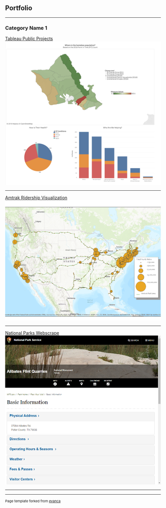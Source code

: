 ## Portfolio

---

### Category Name 1

[Tableau Public Projects](https://public.tableau.com/profile/ericenglin#!/)
<img src="images/Tableau-Public.png?raw=true"/>

---
[Amtrak Ridership Visualization](https://github.com/ericenglin/Amtrak-Web-Scraper)
<img src="images/Amtrak-Ridership.png?raw=true"/>

---
[National Parks Webscrape](https://github.com/ericenglin/NPS-Website-Scrape)
<img src="images/NPS-Site-Screenshot.png?raw=true"/>

---




---
<p style="font-size:11px">Page template forked from <a href="https://github.com/evanca/quick-portfolio">evanca</a></p>
<!-- Remove above link if you don't want to attibute -->
